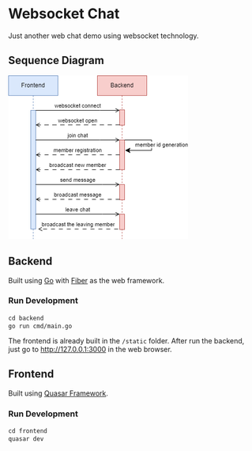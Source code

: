 # Websocket Chat

Just another web chat demo using websocket technology.

## Sequence Diagram

![Sequence Diagram](/ws-chat.png)

## Backend

Built using [Go](https://go.dev/) with [Fiber](https://gofiber.io/) as the web framework.

### Run Development

```
cd backend
go run cmd/main.go
```

The frontend is already built in the `/static` folder. After run the backend, just go to http://127.0.0.1:3000 in the web browser.

## Frontend

Built using [Quasar Framework](https://quasar.dev/).

### Run Development

```
cd frontend
quasar dev
```
